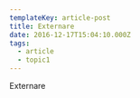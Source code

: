 ```yaml
---
templateKey: article-post
title: Externare
date: 2016-12-17T15:04:10.000Z
tags:
  - article
  - topic1
---
```

Externare
